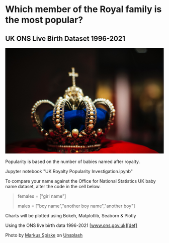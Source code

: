 # Which member of the Royal family is the most popular?
## UK ONS Live Birth Dataset 1996-2021

![IMAGE][def2]

Popularity is based on the number of babies named after royalty.

Jupyter notebook "UK Royalty Popularity Investigation.ipynb"

To compare your name against the Office for National Statistics UK baby name dataset, alter the code in the cell below.

>females = ["girl name"]
>
>males = ["boy name","another boy name","another boy"]

Charts will be plotted using Bokeh, Matplotlib, Seaborn & Plotly

Using the ONS live birth data 1996-2021 [www.ons.gov.uk][def]

[def]: https://www.ons.gov.uk/peoplepopulationandcommunity/birthsdeathsandmarriages/livebirths

Photo by <a href="https://unsplash.com/@markusspiske?utm_source=unsplash&utm_medium=referral&utm_content=creditCopyText">Markus Spiske</a> on <a href="https://unsplash.com/s/photos/crown-jewels?utm_source=unsplash&utm_medium=referral&utm_content=creditCopyText">Unsplash</a>
  

[def2]: family.jpg